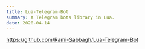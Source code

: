 ```yaml
---
title: Lua-Telegram-Bot
summary: A Telegram bots library in Lua.
date: 2020-04-14
---
```


https://github.com/Rami-Sabbagh/Lua-Telegram-Bot